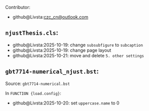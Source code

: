 Contributor:

- github@Livsta:<czc_cn@outlook.com>
## `njustThesis.cls`:

- github@Livsta:2025-10-19: change `subsubfigure` to `subcaption`
- github@Livsta:2025-10-19: change page layout
- github@Livsta:2025-10-21: move and delete `5. other settings`

## `gbt7714-numerical_njust.bst`:

Source: `gbt7714-numerical.bst`

In `FUNCTION {load.config}`: 
- github@Livsta:2025-10-20: set `uppercase.name` to 0
